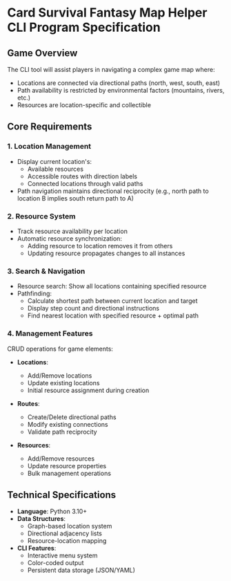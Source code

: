 # Card Survival Fantasy Map Helper CLI Program Specification

## Game Overview
The CLI tool will assist players in navigating a complex game map where:
- Locations are connected via directional paths (north, west, south, east)
- Path availability is restricted by environmental factors (mountains, rivers, etc.)
- Resources are location-specific and collectible

## Core Requirements

### 1. Location Management
- Display current location's:
  - Available resources
  - Accessible routes with direction labels
  - Connected locations through valid paths
- Path navigation maintains directional reciprocity (e.g., north path to location B implies south return path to A)

### 2. Resource System
- Track resource availability per location
- Automatic resource synchronization:
  - Adding resource to location removes it from others
  - Updating resource propagates changes to all instances

### 3. Search & Navigation
- Resource search: Show all locations containing specified resource
- Pathfinding:
  - Calculate shortest path between current location and target
  - Display step count and directional instructions
  - Find nearest location with specified resource + optimal path

### 4. Management Features
CRUD operations for game elements:
- **Locations**:
  - Add/Remove locations
  - Update existing locations
  - Initial resource assignment during creation

- **Routes**:
  - Create/Delete directional paths
  - Modify existing connections
  - Validate path reciprocity

- **Resources**:
  - Add/Remove resources
  - Update resource properties
  - Bulk management operations

## Technical Specifications
- **Language**: Python 3.10+
- **Data Structures**:
  - Graph-based location system
  - Directional adjacency lists
  - Resource-location mapping
- **CLI Features**:
  - Interactive menu system
  - Color-coded output
  - Persistent data storage (JSON/YAML)
